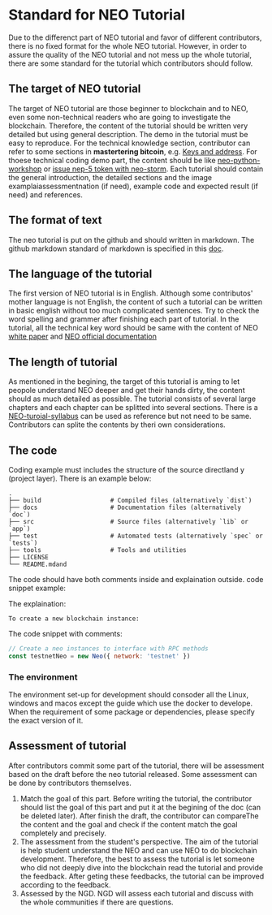 # Standard for NEO Tutorial

Due to the differenct part of NEO tutorial and favor of different contributors, there is no fixed format for the whole NEO tutorial. However, in order to assure the quality of the NEO tutorial and not mess up the whole tutorial, there are some standard for the tutorial which contributors should follow.

## The target of NEO tutorial

The target of NEO tutorial are those beginner to blockchain and to NEO, even some non-technical readers who are going to investigate the blockchain. Therefore, the content of the tutorial should be written very detailed but using general description. The demo in the tutorial must be easy to reproduce. For the technical knowledge section, contributor can refer to some sections in **mastertering bitcoin**, e.g. [Keys and address](https://github.com/bitcoinbook/bitcoinbook/blob/develop/ch04.asciidoc). For thoese technical coding demo part, the content should be like [neo-python-workshop](https://github.com/HandsomeJeff/neo-python-workshop/blob/master/part2_neopy.md) or [issue nep-5 token with neo-storm](https://medium.com/coinmonks/neo-token-contract-nep-5-in-go-f6b0102c59ee). Each tutorial should contain the general introduction, the detailed sections and the image examplaiassessmentnation (if need), example code and expected result (if need) and references.

## The format of text

The neo tutorial is put on the github and should written in markdown. The github markdown standard of markdown is specified in this [doc](https://github.github.com/gfm/). 

## The language of the tutorial
The first version of NEO tutorial is in English. Although some contributos' mother language is not English, the content of such a tutorial can be written in basic english without too much complicated sentences. Try to check the word spelling and grammer after finishing each part of tutorial. In the tutorial, all the technical key word should be same with the content of NEO [white paper](https://docs.neo.org/en-us/whitepaper.html) and [NEO official documentation](https://docs.neo.org/en-us/index.html)


## The length of tutorial

As mentioned in the begining, the target of this tutorial is aming to let peopole understand NEO deeper and get their hands dirty, the content should as much detailed as possible. The tutorial consists of several large chapters and each chapter can be splitted into several sections. There is a [NEO-turoial-syllabus]() can be used as reference but not need to be same. Contributors can splite the contents by theri own considerations.



## The code

Coding example must includes the structure of the source directland y (project layer). There is an example below:

    .
    ├── build                   # Compiled files (alternatively `dist`)
    ├── docs                    # Documentation files (alternatively `doc`)
    ├── src                     # Source files (alternatively `lib` or `app`)
    ├── test                    # Automated tests (alternatively `spec` or `tests`)
    ├── tools                   # Tools and utilities
    ├── LICENSE
    └── README.mdand 

The code should have both comments inside and explaination outside.
code snippet example: 

The explaination:
```
To create a new blockchain instance:
```
The code snippet with comments:
```js
// Create a neo instances to interface with RPC methods
const testnetNeo = new Neo({ network: 'testnet' })
```


### The environment 
The environment set-up for development should consoder all the Linux, windows and macos except the guide which use the docker to develope. When the requirement of some package or dependencies, please specify the exact version of it.

## Assessment of tutorial
After contributors commit some part of the tutorial, there will be assessment based on the draft before the neo tutorial released. Some assessment can be done by contributors themselves.
1. Match the goal of this part. Before writing the tutorial, the contributor should list the goal of this part and put it at the begining of the doc (can be deleted later). After finish the draft, the contributor can compareThe the content and the goal and check if the content match the goal completely and precisely.
2. The assessment from the student's perspective.   The aim of the tutorial is help student  understand the NEO and can use NEO to do blockchain development. Therefore, the best to assess the tutorial is let someone who did not deeply dive into the blockchain read the tutorial and provide the feedback. After geting these feedbacks, the tutorial can be improved according to the feedback.
3. Assessed by the NGD. NGD will assess each tutorial and discuss with the whole communities if there are questions.
